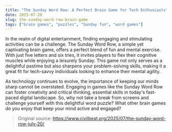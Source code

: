 ```yaml
---
title: "The Sunday Word Row: A Perfect Brain Game for Tech Enthusiasts"
date: 2025-07-20
slug: the-sunday-word-row-brain-game
tags: ["brain games", "puzzles", "Sunday fun", "word games"]
---
```


In the realm of digital entertainment, finding engaging and stimulating activities can be a challenge. The Sunday Word Row, a simple yet captivating brain game, offers a perfect blend of fun and mental exercise. With just five letters and six tries, it invites players to flex their cognitive muscles while enjoying a leisurely Sunday. This game not only serves as a delightful pastime but also sharpens your problem-solving skills, making it a great fit for tech-savvy individuals looking to enhance their mental agility.

As technology continues to evolve, the importance of keeping our minds sharp cannot be overstated. Engaging in games like the Sunday Word Row can foster creativity and critical thinking, essential skills in today's fast-paced digital landscape. So, why not take a break from screens and challenge yourself with this delightful word puzzle? What other brain games do you enjoy that keep your mind active and engaged?
> Original source: https://www.civilbeat.org/2025/07/the-sunday-word-row-july-20/